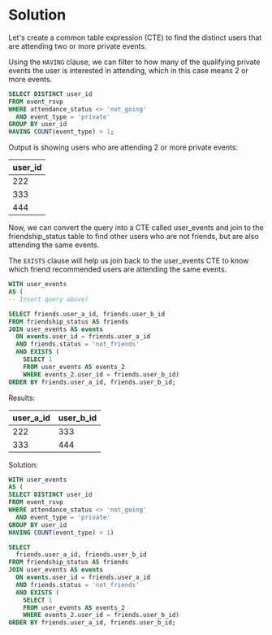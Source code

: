 # Solution
Let's create a common table expression (CTE) to find the distinct users that are attending two or more private events.

Using the `HAVING` clause, we can filter to how many of the qualifying private events the user is interested in attending, which in this case means 2 or more events.
```sql
SELECT DISTINCT user_id
FROM event_rsvp
WHERE attendance_status <> 'not_going'
  AND event_type = 'private'
GROUP BY user_id
HAVING COUNT(event_type) > 1;
```
Output is showing users who are attending 2 or more private events:

|user_id|
|---|
|222|
|333|
|444|

Now, we can convert the query into a CTE called user_events and join to the friendship_status table to find other users who are not friends, but are also attending the same events.

The `EXISTS` clause will help us join back to the user_events CTE to know which friend recommended users are attending the same events.
```sql
WITH user_events
AS (
-- Insert query above)

SELECT friends.user_a_id, friends.user_b_id
FROM friendship_status AS friends
JOIN user_events AS events
  ON events.user_id = friends.user_a_id
  AND friends.status = 'not_friends'
  AND EXISTS (
    SELECT 1
    FROM user_events AS events_2
    WHERE events_2.user_id = friends.user_b_id)
ORDER BY friends.user_a_id, friends.user_b_id;
```
Results:

|user_a_id|	user_b_id|
|---|---|
|222|	333|
|333|	444|

Solution:
```SQL
WITH user_events
AS (
SELECT DISTINCT user_id
FROM event_rsvp
WHERE attendance_status <> 'not_going'
  AND event_type = 'private'
GROUP BY user_id
HAVING COUNT(event_type) > 1)

SELECT
  friends.user_a_id, friends.user_b_id
FROM friendship_status AS friends
JOIN user_events AS events
  ON events.user_id = friends.user_a_id
  AND friends.status = 'not_friends'
  AND EXISTS (
    SELECT 1
    FROM user_events AS events_2
    WHERE events_2.user_id = friends.user_b_id)
ORDER BY friends.user_a_id, friends.user_b_id;
```
